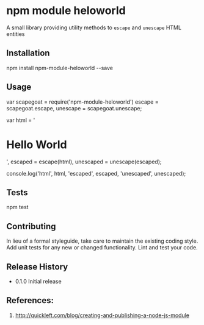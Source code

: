 npm module heloworld
=========

A small library providing utility methods to `escape` and `unescape` HTML entities

## Installation

  npm install npm-module-heloworld --save

## Usage

  var scapegoat = require('npm-module-heloworld')
      escape = scapegoat.escape,
      unescape = scapegoat.unescape;

  var html = '<h1>Hello World</h1>',
      escaped = escape(html),
      unescaped = unescape(escaped);

  console.log('html', html, 'escaped', escaped, 'unescaped', unescaped);

## Tests

  npm test

## Contributing

In lieu of a formal styleguide, take care to maintain the existing coding style.
Add unit tests for any new or changed functionality. Lint and test your code.

## Release History

* 0.1.0 Initial release

## References:

1. http://quickleft.com/blog/creating-and-publishing-a-node-js-module
